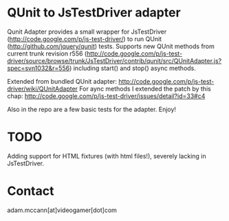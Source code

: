 QUnit to JsTestDriver adapter
=============================
Qunit Adapter provides a small wrapper for JsTestDriver (http://code.google.com/p/js-test-driver/) to run QUnit (http://github.com/jquery/qunit) tests.
Supports new QUnit methods from current trunk revision r556 (http://code.google.com/p/js-test-driver/source/browse/trunk/JsTestDriver/contrib/qunit/src/QUnitAdapter.js?spec=svn1032&r=556) including start() and stop() async methods.

Extended from bundled QUnit adapter: http://code.google.com/p/js-test-driver/wiki/QUnitAdapter
For aync methods I extended the patch by this chap: http://code.google.com/p/js-test-driver/issues/detail?id=33#c4

Also in the repo are a few basic tests for the adapter. Enjoy!

TODO
====
Adding support for HTML fixtures (with html files!), severely lacking in JsTestDriver.


Contact
=======
adam.mccann[at]videogamer[dot]com
